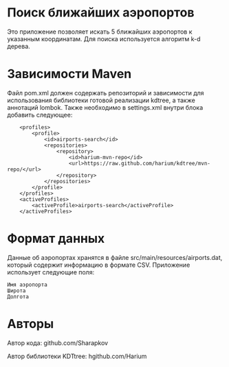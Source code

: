 # Поиск ближайших аэропортов

Это приложение позволяет искать 5 ближайших аэропортов к указанным координатам. Для поиска используется алгоритм k-d дерева.

# Зависимости  Maven
Файл pom.xml должен содержать репозиторий и зависимости для использования библиотеки готовой реализации kdtree, а также аннотаций lombok.
Также необходимо в settings.xml внутри блока <settings> добавить следующее: 

        <profiles>
            <profile>
                <id>airports-search</id>
                <repositories>
                    <repository>
                        <id>harium-mvn-repo</id>
                        <url>https://raw.github.com/harium/kdtree/mvn-repo/</url>
                    </repository>
                </repositories>
            </profile>
        </profiles>
        <activeProfiles>
            <activeProfile>airports-search</activeProfile>
        </activeProfiles>
        
# Формат данных
Данные об аэропортах хранятся в файле src/main/resources/airports.dat,
который содержит информацию в формате CSV. Приложение использует следующие поля:

    Имя аэропорта
    Широта
    Долгота
    
# Авторы
Автор кода: github.com/Sharapkov

Автор библиотеки KDTtree: hgithub.com/Harium
